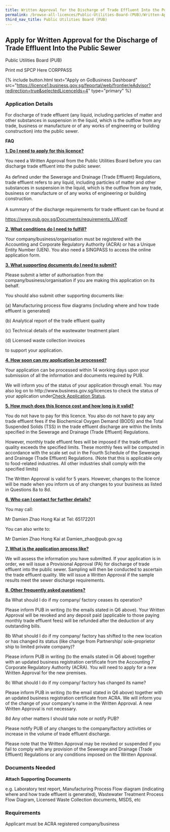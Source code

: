 ```yaml
---
title: Written Approval for the Discharge of Trade Effluent Into the Public Sewer
permalink: /browse-all-licences/Public-Utilities-Board-(PUB)/Written-Approval-for-the-Discharge-of-Trade-Effluent-Into-the-Public-Sewer
third_nav_title: Public Utilities Board (PUB)
---
```


## Apply for Written Approval for the Discharge of Trade Effluent Into the Public Sewer

Public Utilities Board (PUB)

Print md SPCP Here CORPPASS

{% include button.html text="Apply on GoBusiness Dashboard" src="https://licence1.business.gov.sg/feportal/web/frontier/eAdvisor?redirection=true&selectedLicenceIds=4" type="primary" %}

### Application Details

<p>For discharge of trade effluent (any liquid, including particles of matter and other substances in suspension in the liquid, which is the outflow from any trade, business or manufacture or of any works of engineering or building construction) into the public sewer.</p>
<p><strong>FAQ</strong></p>
<p><strong><u>1. Do I need to apply for this licence?</u></strong></p>
<p>You need a Written Approval from the Public Utilities Board before you can discharge trade effluent into the public sewer.<br /><br />As defined under the Sewerage and Drainage (Trade Effluent) Regulations, trade effluent refers to any liquid, including particles of matter and other substances in suspension in the liquid, which is the outflow from any trade, business or manufacture or of any works of engineering or building construction.<br /><br />A summary of the discharge requirements for trade effluent can be found at</p>
<p><u><a href="https://www.pub.gov.sg/Documents/requirements_UW.pdf" target="_blank" rel="noopener">https://www.pub.gov.sg/Documents/requirements_UW.pdf</a></u></p>
<p><strong><u>2. What conditions do I need to fulfill?</u></strong></p>
<p>Your company/business/organisation must be registered with the Accounting and Corporate Regulatory Authority (ACRA) or has a Unique Entity Number (UEN). You also need a SINGPASS to access the online application form.</p>
<p><strong><u>3. What supporting documents do I need to submit?</u></strong></p>
<p>Please submit a letter of authorisation from the company/business/organisation if you are making this application on its behalf.</p>
<p>You should also submit other supporting documents like:</p>
<p>(a) Manufacturing process flow diagrams (including where and how trade effluent is generated)</p>
<p>(b) Analytical report of the trade effluent quality</p>
<p>(c) Technical details of the wastewater treatment plant</p>
<p>(d) Licensed waste collection invoices</p>
<p>to support your application.</p>
<p><strong><u>4. How soon can my application be processed?</u></strong></p>
<p>Your application can be processed within 14 working days upon your submission of all the information and documents required by PUB.</p>
<p>We will inform you of the status of your application through email. You may also log on to http://www.business.gov.sg/licences to check the status of your application under<u>Check Application Status</u>.</p>
<p><strong><u>5. How much does this licence cost and how long is it valid?</u></strong></p>
<p>You do not have to pay for this licence. You also do not have to pay any trade effluent fees if the Biochemical Oxygen Demand (BOD5) and the Total Suspended Solids (TSS) in the trade effluent discharge are within the limits specified in the Sewerage and Drainage (Trade Effluent) Regulations.</p>
<p>However, monthly trade effluent fees will be imposed if the trade effluent quality exceeds the specified limits. These monthly fees will be computed in accordance with the scale set out in the Fourth Schedule of the Sewerage and Drainage (Trade Effluent) Regulations. (Note that this is applicable only to food-related industries. All other industries shall comply with the specified limits)</p>
<p>The Written Approval is valid for 5 years. However, changes to the licence will be made when you inform us of any changes to your business as listed in Questions 8a to 8d.</p>
<p><strong><u>6. Who can I contact for further details?</u></strong></p>
<p>You may call:</p>
<p>Mr Damien Zhao Hong Kai at Tel: 65172201</p>
<p>You can also write to:</p>
<p>Mr Damien Zhao Hong Kai at Damien_zhao@pub.gov.sg</p>
<p><strong><u>7. What is the application process like?</u></strong></p>
<p>We will assess the information you have submitted. If your application is in order, we will issue a Provisional Approval (PA) for discharge of trade effluent into the public sewer. Sampling will then be conducted to ascertain the trade effluent quality. We will issue a Written Approval if the sample results meet the sewer discharge requirements.</p>
<p><strong><u>8. Other frequently asked questions?</u></strong></p>
<p>8a What should I do if my company/ factory ceases its operation?</p>
<p>Please inform PUB in writing (to the emails stated in Q6 above). Your Written Approval will be revoked and any deposit paid (applicable to those paying monthly trade effluent fees) will be refunded after the deduction of any outstanding bills.</p>
<p>8b What should I do if my company/ factory has shifted to the new location or has changed its status (like change from Partnership/ sole-proprietor ship to limited private company)?</p>
<p>Please inform PUB in writing (to the emails stated in Q6 above) together with an updated business registration certificate from the Accounting 7 Corporate Regulatory Authority (ACRA). You will need to apply for a new Written Approval for the new premises.</p>
<p>8c What should I do if my company/ factory has changed its name?</p>
<p>Please inform PUB in writing (to the email stated in Q6 above) together with an updated business registration certificate from ACRA. We will inform you of the change of your company's name in the Written Approval. A new Written Approval is not necessary.</p>
<p>8d Any other matters I should take note or notify PUB?</p>
<p>Please notify PUB of any changes to the company/factory activities or increase in the volume of trade effluent discharge.</p>
<p>Please note that the Written Approval may be revoked or suspended if you fail to comply with any provision of the Sewerage and Drainage (Trade Effluent) Regulations or any conditions imposed on the Written Approval.</p>

### Documents Needed

<p><strong>Attach Supporting Documents</strong></p>
<p>e.g. Laboratory test report, Manufacturing Process Flow diagram (indicating where and how trade effluent is generated), Wastewater Treatment Process Flow Diagram, Licensed Waste Collection documents, MSDS, etc</p>

### Requirements

Applicant must be ACRA registered company/business

